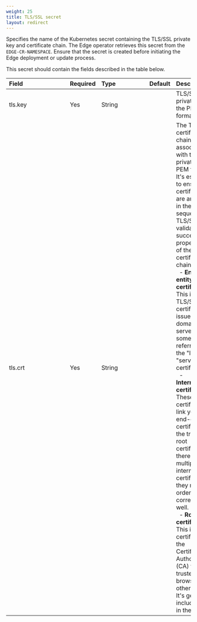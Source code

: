 ```yaml
---
weight: 25
title: TLS/SSL secret
layout: redirect
---
```


Specifies the name of the Kubernetes secret containing the TLS/SSL private key and certificate chain. The Edge operator retrieves this secret from the `EDGE-CR-NAMESPACE`. Ensure that the secret is created before initiating the Edge deployment or update process.

This secret should contain the fields described in the table below.

|<div style="width:150px">Field</div>|Required|<div style="width:115px">Type</div>|Default|Description|
|:---|:---|:---|:---|:---|
|tls.key|Yes|String||TLS/SSL private key in the PEM format. 
|tls.crt|Yes|String||The TLS/SSL certificate chain associated with the private key in PEM format. It's essential to ensure the certificates are arranged in the correct sequence for TLS/SSL validation to succeed. The proper order of the certificate chain is:<br>&nbsp;&nbsp;- **End-entity certificate:** This is the TLS/SSL certificate issued to your domain or server, sometimes referred to as the "leaf" or "server" certificate.<br>&nbsp;&nbsp;- **Intermediate certificate(s):** These certificates link your end-entity certificate to the trusted root certificate. If there are multiple intermediate certificates, they must be ordered correctly as well.<br>&nbsp;&nbsp;- **Root CA certificate:** This is the certificate for the Certificate Authority (CA) that is trusted by browsers and other clients. It's generally included last in the chain.
